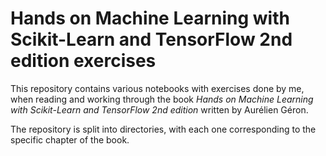 # Hands on Machine Learning with Scikit-Learn and TensorFlow 2nd edition exercises
This repository contains various notebooks with exercises done by me, when reading and working through the book *Hands on Machine Learning with Scikit-Learn and TensorFlow 2nd edition* written by Aurélien Géron.

The repository is split into directories, with each one corresponding to the specific chapter of the book. 